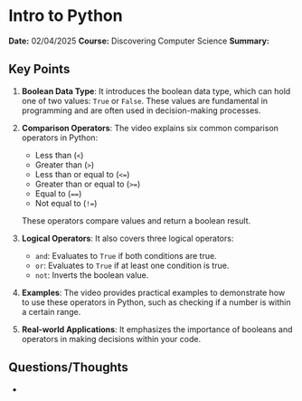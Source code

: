 # Intro to Python
**Date:** 02/04/2025
**Course:** Discovering Computer Science
**Summary:** 
## Key Points 
1. **Boolean Data Type**: It introduces the boolean data type, which can hold one of two values: `True` or `False`. These values are fundamental in programming and are often used in decision-making processes.

2. **Comparison Operators**: The video explains six common comparison operators in Python:
   - Less than (`<`)
   - Greater than (`>`)
   - Less than or equal to (`<=`)
   - Greater than or equal to (`>=`)
   - Equal to (`==`)
   - Not equal to (`!=`)

   These operators compare values and return a boolean result.

3. **Logical Operators**: It also covers three logical operators:
   - `and`: Evaluates to `True` if both conditions are true.
   - `or`: Evaluates to `True` if at least one condition is true.
   - `not`: Inverts the boolean value.

4. **Examples**: The video provides practical examples to demonstrate how to use these operators in Python, such as checking if a number is within a certain range.

5. **Real-world Applications**: It emphasizes the importance of booleans and operators in making decisions within your code.
## Questions/Thoughts 
- 